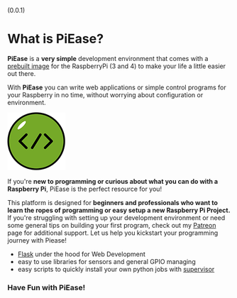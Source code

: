 (0.0.1)

# What is PiEase?

**PiEase** is a **very simple** development environment that comes with a [prebuilt image]() for the RaspberryPi (3 and 4) to make your life a
   little easier out there.

With **PiEase** you can write web applications or simple control programs for your Raspberry in no time, without
worrying
about configuration or environment.

![logo](images/piease-coding-small.png ':size=80')

If you're **new to programming or curious about what you can do with a Raspberry Pi**, PiEase is the perfect resource for
you! 

This platform is designed for **beginners and professionals who want to learn the ropes of programming or easy setup a new Raspberry Pi Project.** 
If you're struggling with setting up your development environment or need some general tips on building your first program,
check out my [Patreon](patreon.com/piease) page for additional support. Let us help you kickstart your programming journey with Piease!

- [Flask](https://flask.palletsprojects.com/en/2.2.x/) under the hood for Web Development
- easy to use libraries for sensors and general GPIO managing
- easy scripts to quickly install your own python jobs with [supervisor](http://supervisord.org/running.html)

### Have Fun with PiEase!



